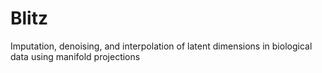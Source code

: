 # Blitz
Imputation, denoising, and interpolation of latent dimensions in biological data using manifold projections

